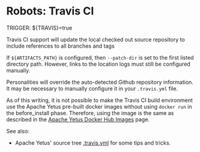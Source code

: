 <!---
  Licensed to the Apache Software Foundation (ASF) under one
  or more contributor license agreements.  See the NOTICE file
  distributed with this work for additional information
  regarding copyright ownership.  The ASF licenses this file
  to you under the Apache License, Version 2.0 (the
  "License"); you may not use this file except in compliance
  with the License.  You may obtain a copy of the License at

    http://www.apache.org/licenses/LICENSE-2.0

  Unless required by applicable law or agreed to in writing,
  software distributed under the License is distributed on an
  "AS IS" BASIS, WITHOUT WARRANTIES OR CONDITIONS OF ANY
  KIND, either express or implied.  See the License for the
  specific language governing permissions and limitations
  under the License.
-->

# Robots: Travis CI

TRIGGER: ${TRAVIS}=true

Travis CI support will update the local checked out source repository to include references to all branches and tags

If `${ARTIFACTS_PATH}` is configured, then `--patch-dir` is set to the first listed directory path.  However, links to the location logs must still be configured manually.

Personalities will override the auto-detected Github repository information.  It may be necessary to manually configure it in your `.travis.yml` file.

As of this writing, it is not possible to make the Travis CI build environment use the Apache Yetus pre-built docker images without using `docker run` in the before_install phase.  Therefore, using the image is the same as described in the [Apache Yetus Docker Hub Images](../../../../../yetus-docker-image) page.

See also:

* Apache Yetus' source tree [.travis.yml](https://github.com/apache/yetus/blob/main/.travis.yml) for some tips and tricks.
